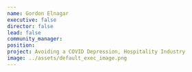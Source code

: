 ```yaml
---
name: Gordon Elnagar
executive: false
director: false
lead: false
community_manager:   
position:  
project: Avoiding a COVID Depression, Hospitality Industry
image: ../assets/default_exec_image.png
---
```


